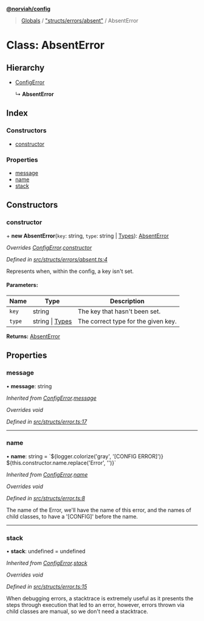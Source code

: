 **[@norviah/config](../README.md)**

> [Globals](../globals.md) / ["structs/errors/absent"](../modules/_structs_errors_absent_.md) / AbsentError

# Class: AbsentError

## Hierarchy

* [ConfigError](_structs_error_.configerror.md)

  ↳ **AbsentError**

## Index

### Constructors

* [constructor](_structs_errors_absent_.absenterror.md#constructor)

### Properties

* [message](_structs_errors_absent_.absenterror.md#message)
* [name](_structs_errors_absent_.absenterror.md#name)
* [stack](_structs_errors_absent_.absenterror.md#stack)

## Constructors

### constructor

\+ **new AbsentError**(`key`: string, `type`: string \| [Types](../modules/_types_types_.md#types)): [AbsentError](_structs_errors_absent_.absenterror.md)

*Overrides [ConfigError](_structs_error_.configerror.md).[constructor](_structs_error_.configerror.md#constructor)*

*Defined in [src/structs/errors/absent.ts:4](https://github.com/Norviah/config/blob/cd1d202/src/structs/errors/absent.ts#L4)*

Represents when, within the config, a key isn't set.

#### Parameters:

Name | Type | Description |
------ | ------ | ------ |
`key` | string | The key that hasn't been set. |
`type` | string \| [Types](../modules/_types_types_.md#types) | The correct type for the given key.  |

**Returns:** [AbsentError](_structs_errors_absent_.absenterror.md)

## Properties

### message

•  **message**: string

*Inherited from [ConfigError](_structs_error_.configerror.md).[message](_structs_error_.configerror.md#message)*

*Overrides void*

*Defined in [src/structs/error.ts:17](https://github.com/Norviah/config/blob/cd1d202/src/structs/error.ts#L17)*

___

### name

•  **name**: string = \`${logger.colorize('gray', '[CONFIG ERROR]')} ${this.constructor.name.replace('Error', '')}\`

*Inherited from [ConfigError](_structs_error_.configerror.md).[name](_structs_error_.configerror.md#name)*

*Overrides void*

*Defined in [src/structs/error.ts:8](https://github.com/Norviah/config/blob/cd1d202/src/structs/error.ts#L8)*

The name of the Error, we'll have the name of this error, and the names of
child classes, to have a '[CONFIG]' before the name.

___

### stack

•  **stack**: undefined = undefined

*Inherited from [ConfigError](_structs_error_.configerror.md).[stack](_structs_error_.configerror.md#stack)*

*Overrides void*

*Defined in [src/structs/error.ts:15](https://github.com/Norviah/config/blob/cd1d202/src/structs/error.ts#L15)*

When debugging errors, a stacktrace is extremely useful as it presents the
steps through execution that led to an error, however, errors thrown via
child classes are manual, so we don't need a stacktrace.
